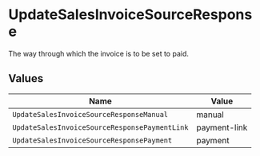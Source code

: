 # UpdateSalesInvoiceSourceResponse

The way through which the invoice is to be set to paid.


## Values

| Name                                          | Value                                         |
| --------------------------------------------- | --------------------------------------------- |
| `UpdateSalesInvoiceSourceResponseManual`      | manual                                        |
| `UpdateSalesInvoiceSourceResponsePaymentLink` | payment-link                                  |
| `UpdateSalesInvoiceSourceResponsePayment`     | payment                                       |